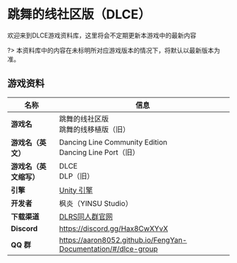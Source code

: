 # 跳舞的线社区版（DLCE）

欢迎来到DLCE游戏资料库，这里将会不定期更新本游戏中的最新内容

?> 本资料库中的内容在未标明所对应游戏版本的情况下，将默认以最新版本为准。

## 游戏资料

| 名称            | 信息                                                             |
|---------------|----------------------------------------------------------------|
| **游戏名**       | 跳舞的线社区版<br/>跳舞的线移植版（旧）                                         |
| **游戏名（英文）**   | Dancing Line Community Edition<br/>Dancing Line Port（旧）        |
| **游戏名（英文缩写）** | DLCE<br/>DLP（旧）                                                |
| **引擎**        | [Unity 引擎](https://unity.com/)                                 |
| **开发者**       | 枫炎（YINSU Studio）                                               |
| **下载渠道**      | [DLRS同人群官网](https://chinadlrs.com/app/?id=25)                  |
| **Discord**   | https://discord.gg/Hax8CwXYvX                                  |
| **QQ 群**      | https://aaron8052.github.io/FengYan-Documentation/#/dlce-group |